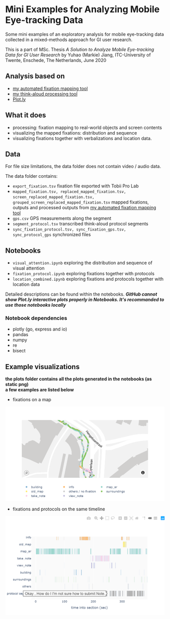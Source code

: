 # Mini Examples for Analyzing Mobile Eye-tracking Data

Some mini examples of an exploratory analysis for mobile eye-tracking data collected in a mixed-methods approach for GI user research. 

This is a part of MSc. Thesis *A Solution to Analyze Mobile Eye-tracking Data for GI User Research* by Yuhao (Markie) Jiang, ITC-University of Twente, Enschede, The Netherlands, June 2020

## Analysis based on

- [my automated fixation mapping tool](https://github.com/myhjiang/et_mapping)
- [my think-aloud processing tool](https://github.com/myhjiang/aws_ta)
- [Plot.ly](https://plotly.com/python/)

## What it does

- processing: fixation mapping to real-world objects and screen contents 
- visualizing the mapped fixations: distribution and sequence
- visualizing fixations together with verbalizations and location data.

## Data

For file size limitations, the data folder does not contain video / audio data. 

The data folder contains:

- `export_fixation.tsv` fixation file exported with Tobii Pro Lab
- `mapped_fixation.tsv, replaced_mapped_fixation.tsv, screen_replaced_mapped_fixation.tsv, grouped_screen_replaced_mapped_fixation.tsv` mapped fixations,  outputs and processed outputs from [my automated fixation mapping tool](https://github.com/myhjiang/et_mapping)
- `gps.csv` GPS measurements along the segment
- `segment_protocol.tsv` transcribed think-aloud protocol segments
- `sync_fixation_protocol.tsv, sync_fixation_gps.tsv, sync_protocol_gps` synchronized files

## Notebooks

- `visual_attention.ipynb`  exploring the distribution and sequence of visual attention
- `fixation_protocol.ipynb` exploring fixations together with protocols
- `location_combined.ipynb` exploring fixations and protocols together with location data 

Detailed descriptions can be found within the notebooks.
***GitHub cannot show Plot.ly interactive plots properly in Notebooks. It's recommanded to use those notebooks locally***

### Notebook dependencies

- plotly (go, express and io)
- pandas
- numpy
- re
- bisect

## Example visualizations
**the plots folder contains all the plots generated in the notebooks (as static png)**  
**a few examples are listed below**  


- fixations on a map   

![fixation on a map](https://github.com/myhjiang/mobile_et_example/blob/master/plots/fixation_gps.PNG)  


- fixations and protocols on the same timeline  


![fixation and protocols](https://github.com/myhjiang/mobile_et_example/blob/master/plots/fixation_protocol.PNG)

